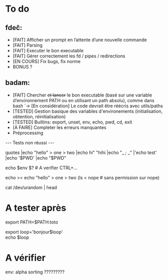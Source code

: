# To do

## fdeĉ:

- [FAIT] Afficher un prompt en l’attente d’une nouvelle commande
- [FAIT] Parsing
- [FAIT] Executer le bon executable
- [FAIT] Gérer correctement les fd / pipes / redirections
- [EN COURS] Fix bugs, fix norme
- BONUS ?


## badam:

- [FAIT] Chercher ~~et lancer~~ le bon executable (basé sur une variable d’environnement PATH ou en utilisant un path absolu), comme dans bash
	`-> [En considération] Le code devrait être réécris avec utils/paths
- [TESTED] Gestion basique des variables d'environements (initialisation, obtention, réinitialisation)
- [TESTED] Builtins: export, unset, env, echo, pwd, cd, exit
- [À FAIRE] Completer les erreurs manquantes
- Préprocessing

--- Tests non réussi ---

quotes
|echo "hello" > one > two
|echo hi"     "hihi
|echo "_ _;_ _"
|'echo test'
|echo '$PWD'
|echo "$PWD"

echo $env
$?  # A verifier
CTRL+...

echo ><
echo "hello" > one > two
(ls < nope  # sans permission sur nope)

cat /dev/urandom | head


# A tester après
export PATH=$PATH:toto                                                          
                                                                                
export loop='bonjour$loop'                                                      
echo $loop  

# A vérifier
env: alpha sorting ????????? 

